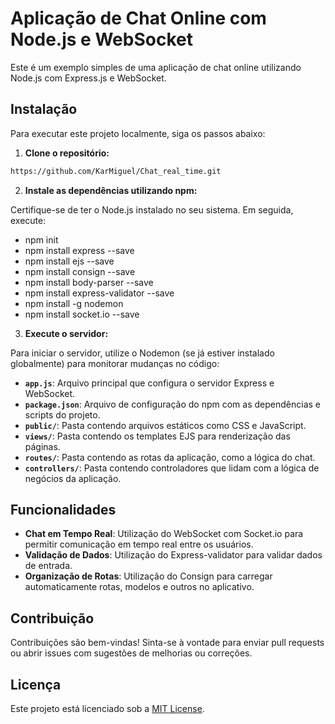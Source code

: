 # Aplicação de Chat Online com Node.js e WebSocket

Este é um exemplo simples de uma aplicação de chat online utilizando Node.js com Express.js e WebSocket.

## Instalação

Para executar este projeto localmente, siga os passos abaixo:

1. **Clone o repositório:**

```bash
https://github.com/KarMiguel/Chat_real_time.git
```

2. **Instale as dependências utilizando npm:**

Certifique-se de ter o Node.js instalado no seu sistema. Em seguida, execute:

- npm init
- npm install express --save
- npm install ejs --save
- npm install consign --save
- npm install body-parser --save
- npm install express-validator --save
- npm install -g nodemon
- npm install socket.io --save 

3. **Execute o servidor:**

Para iniciar o servidor, utilize o Nodemon (se já estiver instalado globalmente) para monitorar mudanças no código:

- **`app.js`**: Arquivo principal que configura o servidor Express e WebSocket.
- **`package.json`**: Arquivo de configuração do npm com as dependências e scripts do projeto.
- **`public/`**: Pasta contendo arquivos estáticos como CSS e JavaScript.
- **`views/`**: Pasta contendo os templates EJS para renderização das páginas.
- **`routes/`**: Pasta contendo as rotas da aplicação, como a lógica do chat.
- **`controllers/`**: Pasta contendo controladores que lidam com a lógica de negócios da aplicação.

## Funcionalidades

- **Chat em Tempo Real**: Utilização do WebSocket com Socket.io para permitir comunicação em tempo real entre os usuários.
- **Validação de Dados**: Utilização do Express-validator para validar dados de entrada.
- **Organização de Rotas**: Utilização do Consign para carregar automaticamente rotas, modelos e outros no aplicativo.

## Contribuição

Contribuições são bem-vindas! Sinta-se à vontade para enviar pull requests ou abrir issues com sugestões de melhorias ou correções.

## Licença

Este projeto está licenciado sob a [MIT License](LICENSE).
